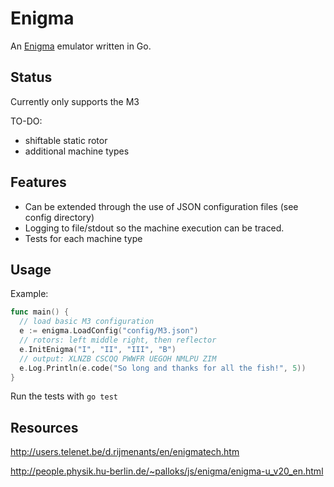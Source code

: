# Enigma
An [Enigma](https://en.wikipedia.org/wiki/Enigma_machine) emulator written in Go.
## Status
Currently only supports the M3

TO-DO:
- shiftable static rotor
- additional machine types

## Features
- Can be extended through the use of JSON configuration files (see config directory)
- Logging to file/stdout so the machine execution can be traced.
- Tests for each machine type 

## Usage
Example:
```go
func main() {
  // load basic M3 configuration
  e := enigma.LoadConfig("config/M3.json")
  // rotors: left middle right, then reflector
  e.InitEnigma("I", "II", "III", "B")
  // output: XLNZB CSCQQ PWWFR UEGOH NMLPU ZIM
  e.Log.Println(e.code("So long and thanks for all the fish!", 5)) 
}
```
Run the tests with `go test`
## Resources
http://users.telenet.be/d.rijmenants/en/enigmatech.htm

http://people.physik.hu-berlin.de/~palloks/js/enigma/enigma-u_v20_en.html

